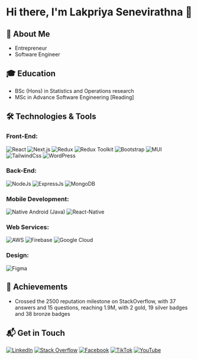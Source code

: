 # Hi there, I'm Lakpriya Senevirathna 👋

## 🚀 About Me
- Entrepreneur 
- Software Engineer

## 🎓 Education
- BSc (Hons) in Statistics and Operations research
- MSc in Advance Software Engineering [Reading]

## 🛠️ Technologies & Tools
### **Front-End:**

![React](https://img.shields.io/badge/React-161C24?style=for-the-badge&logo=react&logoColor=61DAFB) 
![Next.js](https://img.shields.io/badge/Next.js-161C24?style=for-the-badge&logo=next.js&logoColor=white) 
![Redux](https://img.shields.io/badge/Redux-161C24?style=for-the-badge&logo=redux&logoColor=764ABC) 
![Redux Toolkit](https://img.shields.io/badge/Redux_Toolkit-161C24?style=for-the-badge&logo=redux&logoColor=764ABC)
![Bootstrap](https://img.shields.io/badge/Bootstrap-161C24?style=for-the-badge&logo=bootstrap&logoColor=7952B3)
![MUI](https://img.shields.io/badge/MUI-161C24?style=for-the-badge&logo=material-ui&logoColor=0081CB)
![TailwindCss](https://img.shields.io/badge/Tailwind_CSS-161C24?style=for-the-badge&logo=tailwind-css&logoColor=06B6D4)
![WordPress](https://img.shields.io/badge/WordPress-161C24?style=for-the-badge&logo=wordpress&logoColor=21759B)

### **Back-End:** 

![NodeJs](https://img.shields.io/badge/Node.js-161C24?style=for-the-badge&logo=node.js&logoColor=339933)
![ExpressJs](https://img.shields.io/badge/Express.js-161C24?style=for-the-badge&logo=express&logoColor=white) 
![MongoDB](https://img.shields.io/badge/MongoDB-161C24?style=for-the-badge&logo=mongodb&logoColor=47A248)

### **Mobile Development:** 

![Native Android (Java)](https://img.shields.io/badge/Native_Android_(Java)-161C24?style=for-the-badge&logo=android&logoColor=3DDC84) 
![React-Native](https://img.shields.io/badge/React_Native-161C24?style=for-the-badge&logo=react&logoColor=61DAFB)

### **Web Services:**

![AWS](https://img.shields.io/badge/AWS-161C24?style=for-the-badge&logo=amazon-aws&logoColor=FF9900)
![Firebase](https://img.shields.io/badge/Firebase-161C24?style=for-the-badge&logo=firebase&logoColor=FFCA28)
![Google Cloud](https://img.shields.io/badge/Google_Cloud-161C24?style=for-the-badge&logo=google-cloud&logoColor=4285F4)

### **Design:**

![Figma](https://img.shields.io/badge/Figma-161C24?style=for-the-badge&logo=figma&logoColor=F24E1E)

## 🎉 Achievements
- Crossed the 2500 reputation milestone on StackOverflow, with 37 answers and 15 questions, reaching 1.9M, with 2 gold, 19 silver badges and 38 bronze badges

## 📬 Get in Touch

[![LinkedIn](https://img.shields.io/badge/LinkedIn-161C24?style=for-the-badge&logo=linkedin&logoColor=0A66C2)](https://www.linkedin.com/in/lakpriyasenevirathna)
[![Stack Overflow](https://img.shields.io/badge/Stack_Overflow-161C24?style=for-the-badge&logo=stack-overflow&logoColor=F58025)](https://stackoverflow.com/users/9708440)
[![Facebook](https://img.shields.io/badge/Facebook-161C24?style=for-the-badge&logo=facebook&logoColor=1877F2)](https://www.facebook.com/lakpriya.senevirathna)
[![TikTok](https://img.shields.io/badge/TikTok-161C24?style=for-the-badge&logo=tiktok&logoColor=000000)](https://www.tiktok.com/@lakpriya1)
[![YouTube](https://img.shields.io/badge/YouTube-161C24?style=for-the-badge&logo=youtube&logoColor=FF0000)](https://www.youtube.com/channel/lakpriya)
